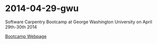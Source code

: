 2014-04-29-gwu
==============

Software Carpentry Bootcamp at George Washington University on April 29th-30th 2014

<a href="http://jrherr.github.io/2014-04-29-gwu">Bootcamp Webpage</a>
